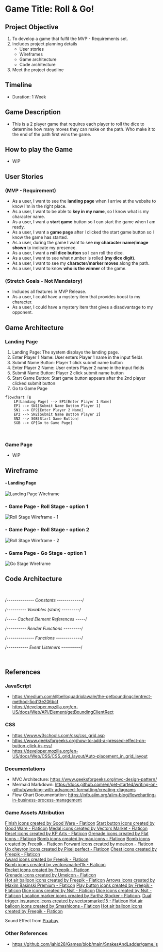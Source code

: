 # Game Title: Roll & Go!

## Project Objective

1. To develop a game that fulfil the MVP - Requirements set.
2. Includes project planning details
   - User stories
   - Wireframes
   - Game architecture
   - Code architecture
3. Meet the project deadline

## Timeline

- Duration: 1 Week

## Game Description

- This is a 2 player game that requires each player to roll the dice to determine how many moves they can make on the path. Who make it to the end of the path first wins the game.

## How to play the Game

- WIP

## User Stories

### (MVP - Requirement)

- As a user, I want to see the <b>landing page</b> when I arrive at the website to know I'm in the right place.
- As a user, I want to be able to <b>key in my name</b>, so I know what is my character name.
- As a user, I want a <b>start game</b> button so I can start the game when I am ready.
- As a user, I want a <b>game page</b> after I clicked the start game button so I know the game has started.
- As a user, during the game I want to see <b>my character name/image shown</b> to indicate my presence.
- As a user, I want a <b>roll dice button</b> so I can roll the dice.
- As a user, I want to see what number is rolled <b>(my dice digit)</b>.
- As a user, I want to see my <b>character/marker moves</b> along the path.
- As a user, I want to know <b>who is the winner</b> of the game.

### (Stretch Goals - Not Mandatory)

- Includes all features in MVP Release.
- As a user, I could have a mystery item that provides boost to my character.
- As a user, I could have a mystery item that gives a disadvantage to my opponent.

## Game Architecture

### Landing Page

1. Landing Page: The system displays the landing page.
2. Enter Player 1 Name: User enters Player 1 name in the input fields
3. Submit Name Button: Player 1 click submit name button
4. Enter Player 2 Name: User enters Player 2 name in the input fields
5. Submit Name Button: Player 2 click submit name button
6. Start Game Button: Start game button appears after the 2nd player clicked submit button
7. Go to Game Page

```mermaid
flowchart TB
    LP[Landing Page] --> EP1[Enter Player 1 Name]
    EP1 --> SN1[Submit Name Button Player 1]
    SN1 --> EP2[Enter Player 2 Name]
    EP2 --> SN2[Submit Name Button Player 2]
    SN2 --> SGB[Start Game Button]
    SGB --> GP[Go to Game Page]
```

<br>

### Game Page

- WIP

## Wireframe

#### - Landing Page

![Landing Page Wireframe](assets-readme/wireframe/wf-1.png)

### - Game Page - Roll Stage - option 1

![Roll Stage Wireframe - 1](assets-readme/wireframe/wf-2.png)

### - Game Page - Roll Stage - option 2

![Roll Stage Wireframe - 2](assets-readme/wireframe/wf-3.png)

### - Game Page - Go Stage - option 1

![Go Stage Wireframe](assets-readme/wireframe/wf-4.png)

## Code Architecture

<br>

/_-------------- Constants -------------_/

/_---------- Variables (state) ---------_/

/_----- Cached Element References -----_/

/_---------- Render Functions ---------_/

/_-------------- Functions -------------_/

/_----------- Event Listeners ----------_/

<br>

## References

### JavaScript

- https://medium.com/@belloquadriolawale/the-getboundingclientrect-method-5cd13e206bcf
- https://developer.mozilla.org/en-US/docs/Web/API/Element/getBoundingClientRect

### CSS

- https://www.w3schools.com/css/css_grid.asp
- https://www.geeksforgeeks.org/how-to-add-a-pressed-effect-on-button-click-in-css/
- https://developer.mozilla.org/en-US/docs/Web/CSS/CSS_grid_layout/Auto-placement_in_grid_layout

### Documentations

- MVC Architecture: https://www.geeksforgeeks.org/mvc-design-pattern/ <br>
- Mermaid Markdown: https://docs.github.com/en/get-started/writing-on-github/working-with-advanced-formatting/creating-diagrams <br>
- Flow Chart Documentation: https://info.aiim.org/aiim-blog/flowcharting-in-business-process-management

### Game Assets Attribution

<a href="https://www.flaticon.com/free-icons/finish" title="finish icons">Finish icons created by Good Ware - Flaticon</a>
<a href="https://www.flaticon.com/free-icons/start-button" title="start button icons">Start button icons created by Good Ware - Flaticon</a>
<a href="https://www.flaticon.com/free-icons/medal" title="medal icons">Medal icons created by Vectors Market - Flaticon</a>
<a href="https://www.flaticon.com/free-icons/reset" title="reset icons">Reset icons created by KP Arts - Flaticon</a>
<a href="https://www.flaticon.com/free-icons/grenade" title="grenade icons">Grenade icons created by Flat Icons - Flaticon</a>
<a href="https://www.flaticon.com/free-icons/bomb" title="bomb icons">Bomb icons created by max.icons - Flaticon</a>
<a href="https://www.flaticon.com/free-icons/bomb" title="bomb icons">Bomb icons created by Freepik - Flaticon</a>
<a href="https://www.flaticon.com/free-icons/forward" title="forward icons">Forward icons created by meaicon - Flaticon</a>
<a href="https://www.flaticon.com/free-icons/up-chevron" title="up chevron icons">Up chevron icons created by Pixel perfect - Flaticon</a>
<a href="https://www.flaticon.com/free-icons/chest" title="chest icons">Chest icons created by Freepik - Flaticon</a>
<br>
<a href="https://www.flaticon.com/free-icons/award" title="award icons">Award icons created by Freepik - Flaticon</a>
<br>
<a href="https://www.flaticon.com/free-icons/bomb" title="bomb icons">Bomb icons created by vectorsmarket15 - Flaticon</a>
<br>
<a href="https://www.flaticon.com/free-icons/rocket" title="rocket icons">Rocket icons created by Freepik - Flaticon</a>
<br>
<a href="https://www.flaticon.com/free-icons/grenade" title="grenade icons">Grenade icons created by Umeicon - Flaticon</a>
<br>
<a href="https://www.flaticon.com/free-icons/hot-air-balloon" title="hot air balloon icons">Hot air balloon icons created by Freepik - Flaticon</a>
<a href="https://www.flaticon.com/free-icons/arrows" title="arrows icons">Arrows icons created by Maxim Basinski Premium - Flaticon</a>
<a href="https://www.flaticon.com/free-icons/play-button" title="play button icons">Play button icons created by Freepik - Flaticon</a>
<a href="https://www.flaticon.com/free-icons/dice" title="dice icons">Dice icons created by Nsit - Flaticon</a>
<a href="https://www.flaticon.com/free-icons/dice" title="dice icons">Dice icons created by Nsit - Flaticon</a>
<a href="https://www.flaticon.com/free-icons/location-marker" title="location marker icons">Location marker icons created by Earthz Stocker - Flaticon</a>.
<a href="https://www.flaticon.com/free-icons/dual-trigger-insurance" title="dual trigger insurance icons">Dual trigger insurance icons created by vectorsmarket15 - Flaticon</a>
<a href="https://www.flaticon.com/free-icons/hot-air-balloon" title="hot air balloon icons">Hot air balloon icons created by Smashicons - Flaticon</a>
<a href="https://www.flaticon.com/free-icons/hot-air-balloon" title="hot air balloon icons">Hot air balloon icons created by Freepik - Flaticon</a>

Sound Effect from <a href="https://pixabay.com/sound-effects/?utm_source=link-attribution&utm_medium=referral&utm_campaign=music&utm_content=39222">Pixabay</a>

### Other References

- https://github.com/jahid28/Games/blob/main/SnakesAndLadder/game.js
